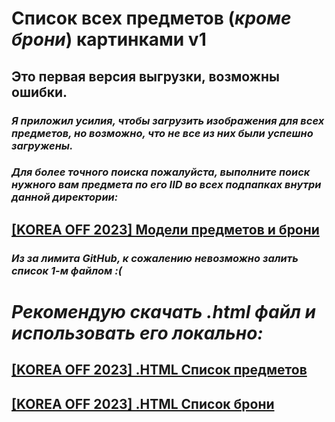 # Список всех предметов (_кроме брони_) картинками v1
## Это первая версия выгрузки, возможны ошибки.
### _Я приложил усилия, чтобы загрузить изображения для всех предметов, но возможно, что не все из них были успешно загружены._
### _Для более точного поиска пожалуйста, выполните поиск нужного вам предмета по его IID во всех подпапках внутри данной директории:_
## [[KOREA OFF 2023] Модели предметов и брони](https://github.com/Aksel911/R2-Textures/tree/main/--%3D%3DMONSTER%20ITEM%20ARMOR%20MODELS%20FULL%3D%3D--/%5BKOREA%20OFF%202023%5D%20Модели%20предметов%20и%20брони)

### _Из за лимита GitHub, к сожалению невозможно залить список 1-м файлом :(_
# _Рекомендую скачать ***.html*** файл и использовать его локально:_
## [[KOREA OFF 2023] .HTML Список предметов](https://github.com/Aksel911/R2-Textures/tree/main/--%3D%3DMONSTER%20ITEM%20ARMOR%20MODELS%20FULL%3D%3D--/%5BKOREA%20OFF%202023%5D%20Модели%20предметов%20и%20брони/Список%20предметов%20с%20картинками/ALL_ITEMS.html)

## [[KOREA OFF 2023] .HTML Список брони](https://github.com/Aksel911/R2-Textures/tree/main/--%3D%3DMONSTER%20ITEM%20ARMOR%20MODELS%20FULL%3D%3D--/%5BKOREA%20OFF%202023%5D%20Модели%20предметов%20и%20брони/Список%20предметов%20с%20картинками/ALL_ARMOR.html)

